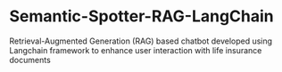 # Semantic-Spotter-RAG-LangChain
Retrieval-Augmented Generation (RAG) based chatbot developed using Langchain framework to enhance user interaction with life insurance documents
